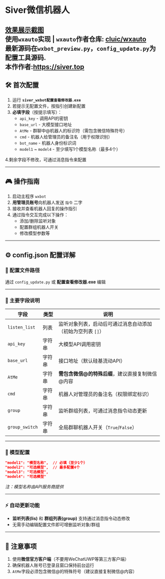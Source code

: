 # Siver微信机器人

[效果展示截图](./README_img.md)   
使用`wxauto`实现 | `wxauto`作者仓库: [cluic/wxauto](https://github.com/cluic/wxauto)  
最新源码在`wxbot_preview.py`，`config_update.py`为配置工具源码.   
本作作者:https://siver.top
---

## 🛠 首次配置

1. 运行 **`siver_wxbot配置查看修改器.exe`**
2. 若提示无配置文件，按指引创建新配置
3. **必填字段**（按提示填写）：
   - `api_key` - 调用API的密钥
   - `base_url` - 大模型接口地址
   - `AtMe` - 群聊中@机器人的标识符（需包含微信特殊符号）
   - `cmd` - 机器人给管理员的备注名（用于权限识别）
   - `bot_name` - 机器人身份标识词
   - `model1` ~ `model4` - 至少填写1个模型名称（最多4个）

4.剩余字段不修改，可通过消息指令来配置

---

## 🎮 操作指南

1. 启动主程序 `wxbot`
2. **用管理员账号**向机器人发送 `指令` 二字
3. 接收并查看机器人回复的操作指引
4. 通过指令交互完成以下操作：
   - 添加/删除监听对象
   - 配置群组机器人开关
   - 修改模型参数等

---

## ⚙ config.json 配置详解

### 📂 配置文件路径
通过 `config_update.py` 或 **配置查看修改器.exe** 编辑

---

### 🔑 主要字段说明

| 字段 | 类型 | 说明 |
|------|------|------|
| `listen_list` | 列表 | 监听对象列表，启动后可通过消息自动添加（初始为空列表 `[]`） |
| `api_key` | 字符串 | 大模型API调用密钥 |
| `base_url` | 字符串 | 接口地址（默认硅基流动API） |
| `AtMe` | 字符串 | **需包含微信@的特殊后缀**，建议直接复制微信@内容 |
| `cmd` | 字符串 | 机器人对管理员的备注名（权限绑定标识） |
| `group` | 字符串 | 监听群组列表，可通过消息指令动态更新 |
| `group_switch` | 字符串 | 全局群聊机器人开关（`True`/`False`） |

---

### 🤖 模型配置
```json
"model1": "模型名称",  // 必填（至少1个）
"model2": "可选模型",  // 最多配置4个
"model3": "可选模型",
"model4": "可选模型"
```
*注：模型名称由API服务商提供*

---

### ⚡ 自动更新功能
- **监听列表(lis)** 和 **群组列表(group)** 支持通过消息指令动态修改
- 无需手动编辑配置文件即可增删监听对象/群组

---

## 📌 注意事项
1. 使用**微信官方客户端**（不要用WeChatUWP等第三方客户端）
2. 确保机器人账号已登录且窗口保持前台运行
3. `AtMe`字段必须包含微信@的特殊符号（建议直接复制微信@内容）
